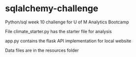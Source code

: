 # sqlalchemy-challenge
Python/sql week 10 challenge for U of M Analytics Bootcamp

File climate_starter.py has the starter file for analysis

app.py contains the flask API implementation for local website

Data files are in the resources folder
